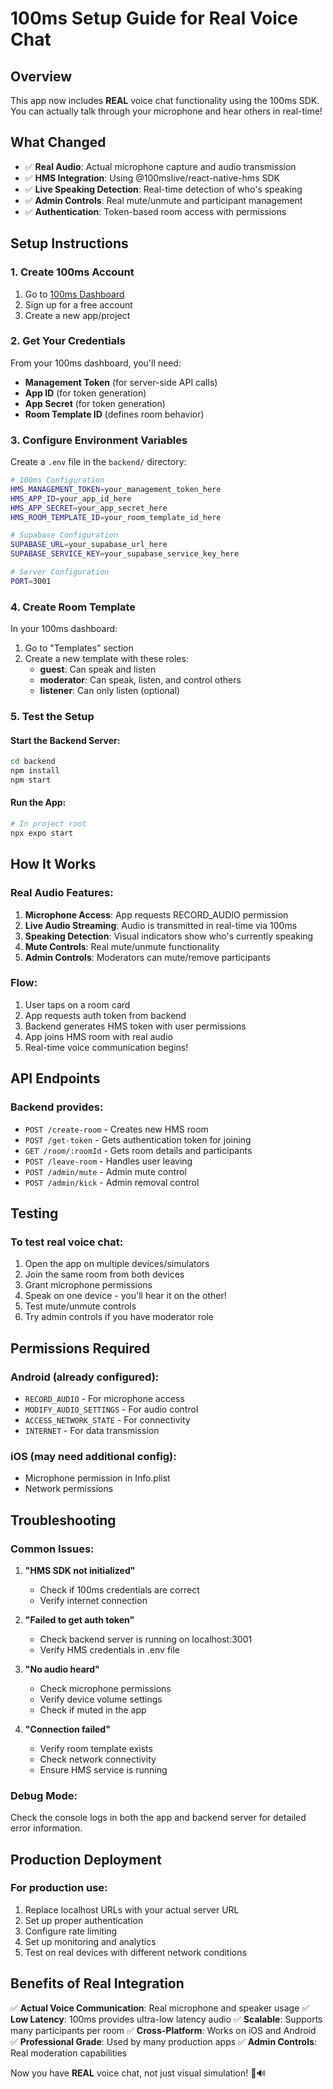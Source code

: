 # 100ms Setup Guide for Real Voice Chat

## Overview
This app now includes **REAL** voice chat functionality using the 100ms SDK. You can actually talk through your microphone and hear others in real-time!

## What Changed
- ✅ **Real Audio**: Actual microphone capture and audio transmission
- ✅ **HMS Integration**: Using @100mslive/react-native-hms SDK
- ✅ **Live Speaking Detection**: Real-time detection of who's speaking
- ✅ **Admin Controls**: Real mute/unmute and participant management
- ✅ **Authentication**: Token-based room access with permissions

## Setup Instructions

### 1. Create 100ms Account
1. Go to [100ms Dashboard](https://dashboard.100ms.live)
2. Sign up for a free account
3. Create a new app/project

### 2. Get Your Credentials
From your 100ms dashboard, you'll need:
- **Management Token** (for server-side API calls)
- **App ID** (for token generation)
- **App Secret** (for token generation)
- **Room Template ID** (defines room behavior)

### 3. Configure Environment Variables
Create a `.env` file in the `backend/` directory:

```bash
# 100ms Configuration
HMS_MANAGEMENT_TOKEN=your_management_token_here
HMS_APP_ID=your_app_id_here
HMS_APP_SECRET=your_app_secret_here
HMS_ROOM_TEMPLATE_ID=your_room_template_id_here

# Supabase Configuration
SUPABASE_URL=your_supabase_url_here
SUPABASE_SERVICE_KEY=your_supabase_service_key_here

# Server Configuration
PORT=3001
```

### 4. Create Room Template
In your 100ms dashboard:
1. Go to "Templates" section
2. Create a new template with these roles:
   - **guest**: Can speak and listen
   - **moderator**: Can speak, listen, and control others
   - **listener**: Can only listen (optional)

### 5. Test the Setup

#### Start the Backend Server:
```bash
cd backend
npm install
npm start
```

#### Run the App:
```bash
# In project root
npx expo start
```

## How It Works

### Real Audio Features:
1. **Microphone Access**: App requests RECORD_AUDIO permission
2. **Live Audio Streaming**: Audio is transmitted in real-time via 100ms
3. **Speaking Detection**: Visual indicators show who's currently speaking
4. **Mute Controls**: Real mute/unmute functionality
5. **Admin Controls**: Moderators can mute/remove participants

### Flow:
1. User taps on a room card
2. App requests auth token from backend
3. Backend generates HMS token with user permissions
4. App joins HMS room with real audio
5. Real-time voice communication begins!

## API Endpoints

### Backend provides:
- `POST /create-room` - Creates new HMS room
- `POST /get-token` - Gets authentication token for joining
- `GET /room/:roomId` - Gets room details and participants
- `POST /leave-room` - Handles user leaving
- `POST /admin/mute` - Admin mute control
- `POST /admin/kick` - Admin removal control

## Testing

### To test real voice chat:
1. Open the app on multiple devices/simulators
2. Join the same room from both devices
3. Grant microphone permissions
4. Speak on one device - you'll hear it on the other!
5. Test mute/unmute controls
6. Try admin controls if you have moderator role

## Permissions Required

### Android (already configured):
- `RECORD_AUDIO` - For microphone access
- `MODIFY_AUDIO_SETTINGS` - For audio control
- `ACCESS_NETWORK_STATE` - For connectivity
- `INTERNET` - For data transmission

### iOS (may need additional config):
- Microphone permission in Info.plist
- Network permissions

## Troubleshooting

### Common Issues:

1. **"HMS SDK not initialized"**
   - Check if 100ms credentials are correct
   - Verify internet connection

2. **"Failed to get auth token"**
   - Check backend server is running on localhost:3001
   - Verify HMS credentials in .env file

3. **"No audio heard"**
   - Check microphone permissions
   - Verify device volume settings
   - Check if muted in the app

4. **"Connection failed"**
   - Verify room template exists
   - Check network connectivity
   - Ensure HMS service is running

### Debug Mode:
Check the console logs in both the app and backend server for detailed error information.

## Production Deployment

### For production use:
1. Replace localhost URLs with your actual server URL
2. Set up proper authentication
3. Configure rate limiting
4. Set up monitoring and analytics
5. Test on real devices with different network conditions

## Benefits of Real Integration

✅ **Actual Voice Communication**: Real microphone and speaker usage
✅ **Low Latency**: 100ms provides ultra-low latency audio
✅ **Scalable**: Supports many participants per room
✅ **Cross-Platform**: Works on iOS and Android
✅ **Professional Grade**: Used by many production apps
✅ **Admin Controls**: Real moderation capabilities

Now you have **REAL** voice chat, not just visual simulation! 🎤🔊
